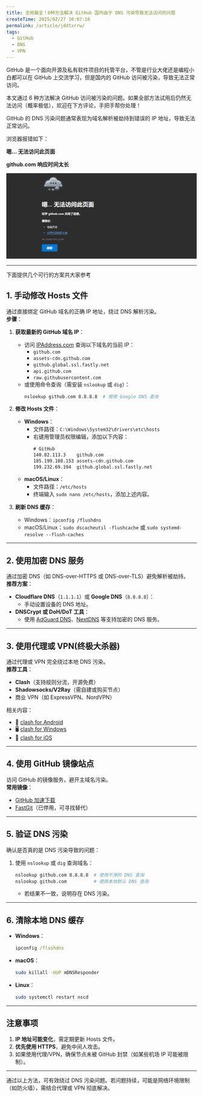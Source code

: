 ```yaml
---
title: 全网最全！6种方法解决 GitHub 国内由于 DNS 污染导致无法访问的问题
createTime: 2025/02/27 10:07:16
permalink: /article/jddtxrrw/
tags:
  - GitHub
  - DNS
  - VPN
---
```


GitHub 是一个面向开源及私有软件项目的托管平台，不管是行业大佬还是编程小白都可以在 GitHub 上交流学习，但是国内的 GitHub 访问被污染，导致无法正常访问。

本文通过 6 种方法解决 GitHub 访问被污染的问题。如果全部方法试用后仍然无法访问（概率极低），欢迎在下方评论，手把手帮你处理！

<!-- more -->

GitHub 的 DNS 污染问题通常表现为域名解析被劫持到错误的 IP 地址，导致无法正常访问。

浏览器报错如下：

**嗯… 无法访问此页面**

**github.com 响应时间太长**

![github.com 响应时间太长](images/如何解决github无法访问/image.png)

---

下面提供几个可行的方案共大家参考

## **1. 手动修改 Hosts 文件**
通过直接绑定 GitHub 域名的正确 IP 地址，绕过 DNS 解析污染。  
**步骤**：
1. **获取最新的 GitHub 域名 IP**：
   - 访问 [IPAddress.com](https://www.ipaddress.com/) 查询以下域名的当前 IP：
     - `github.com`
     - `assets-cdn.github.com`
     - `github.global.ssl.fastly.net`
     - `api.github.com`
     - `raw.githubusercontent.com`
   - 或使用命令查询（需安装 `nslookup` 或 `dig`）：
     ```bash
     nslookup github.com 8.8.8.8  # 使用 Google DNS 查询
     ```

2. **修改 Hosts 文件**：
   - **Windows**：
     - 文件路径：`C:\Windows\System32\drivers\etc\hosts`
     - 右键用管理员权限编辑，添加以下内容：
       ```
       # GitHub
       140.82.113.3    github.com
       185.199.108.153 assets-cdn.github.com
       199.232.69.194  github.global.ssl.fastly.net
       ```
   - **macOS/Linux**：
     - 文件路径：`/etc/hosts`
     - 终端输入 `sudo nano /etc/hosts`，添加上述内容。

3. **刷新 DNS 缓存**：
   - Windows：`ipconfig /flushdns`
   - macOS/Linux：`sudo dscacheutil -flushcache` 或 `sudo systemd-resolve --flush-caches`

---

## **2. 使用加密 DNS 服务**
通过加密 DNS（如 DNS-over-HTTPS 或 DNS-over-TLS）避免解析被劫持。  
**推荐方案**：
- **Cloudflare DNS**（`1.1.1.1`）或 **Google DNS**（`8.8.8.8`）：
  - 手动设置设备的 DNS 地址。
- **DNSCrypt 或 DoH/DoT 工具**：
  - 使用 [AdGuard DNS](https://adguard-dns.io/)、[NextDNS](https://nextdns.io/) 等支持加密的 DNS 服务。

---

## **3. 使用代理或 VPN(终极大杀器)**
通过代理或 VPN 完全绕过本地 DNS 污染。  
**推荐工具**：
- **Clash**（支持规则分流，开源免费）
- **Shadowsocks/V2Ray**（需自建或购买节点）
- 商业 VPN（如 ExpressVPN、NordVPN）

相关内容：
- 📱 [clash for Android](https://www.ermao.net/article/eh8f4n86/)
- 🖥 [clash for Windows](https://www.ermao.net/article/0gematwc/)
- 🍎 [clash for iOS](https://www.ermao.net/article/z747kgjd/)

---

## **4. 使用 GitHub 镜像站点**
访问 GitHub 的镜像服务，避开主域名污染。  
**常用镜像**：
- [GitHub 加速下载](https://ghproxy.com/)
- [FastGit](https://hub.fastgit.org/)（已停用，可寻找替代）

---

## **5. 验证 DNS 污染**
确认是否真的是 DNS 污染导致的问题：
1. 使用 `nslookup` 或 `dig` 查询域名：
   ```bash
   nslookup github.com 8.8.8.8  # 使用干净的 DNS 查询
   nslookup github.com          # 使用本地默认 DNS 查询
   ```
   - 若结果不一致，说明存在 DNS 污染。

---

## **6. 清除本地 DNS 缓存**
- **Windows**：
  ```cmd
  ipconfig /flushdns
  ```
- **macOS**：
  ```bash
  sudo killall -HUP mDNSResponder
  ```
- **Linux**：
  ```bash
  sudo systemctl restart nscd
  ```

---

## **注意事项**
1. **IP 地址可能变化**，需定期更新 Hosts 文件。
2. **优先使用 HTTPS**，避免中间人攻击。
3. 如果使用代理/VPN，确保节点未被 GitHub 封禁（如某些机场 IP 可能被限制）。

---

通过以上方法，可有效绕过 DNS 污染问题。若问题持续，可能是网络环境限制（如防火墙），需结合代理或 VPN 彻底解决。